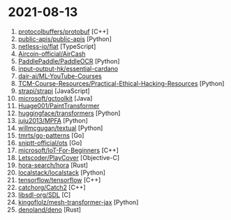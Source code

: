 # 2021-08-13

1. [protocolbuffers/protobuf](https://github.com/protocolbuffers/protobuf "Protocol Buffers - Google's data interchange format") [C++]
2. [public-apis/public-apis](https://github.com/public-apis/public-apis "A collective list of free APIs") [Python]
3. [netless-io/flat](https://github.com/netless-io/flat "Project flat is the Web, Windows and macOS client of Agora Flat open source classroom.") [TypeScript]
4. [Aircoin-official/AirCash](https://github.com/Aircoin-official/AirCash "Cash system for AIR.") 
5. [PaddlePaddle/PaddleOCR](https://github.com/PaddlePaddle/PaddleOCR "Awesome multilingual OCR toolkits based on PaddlePaddle （practical ultra lightweight OCR system, support 80+ languages recognition, provide data annotation and synthesis tools, support training and deployment among server, mobile, embedded and IoT devices）") [Python]
6. [input-output-hk/essential-cardano](https://github.com/input-output-hk/essential-cardano "Repository for the Essential Cardano list") 
7. [dair-ai/ML-YouTube-Courses](https://github.com/dair-ai/ML-YouTube-Courses "A repository to index and organize the latest machine learning courses found on YouTube.") 
8. [TCM-Course-Resources/Practical-Ethical-Hacking-Resources](https://github.com/TCM-Course-Resources/Practical-Ethical-Hacking-Resources "Compilation of Resources from TCM's Practical Ethical Hacking Udemy Course") [Python]
9. [strapi/strapi](https://github.com/strapi/strapi "🚀 Open source Node.js Headless CMS to easily build customisable APIs") [JavaScript]
10. [microsoft/gctoolkit](https://github.com/microsoft/gctoolkit "Tool for parsing GC logs") [Java]
11. [Huage001/PaintTransformer](https://github.com/Huage001/PaintTransformer "Homepage of paper: Paint Transformer: Feed Forward Neural Painting with Stroke Prediction, ICCV 2021.") 
12. [huggingface/transformers](https://github.com/huggingface/transformers "🤗 Transformers: State-of-the-art Natural Language Processing for Pytorch, TensorFlow, and JAX.") [Python]
13. [juju2013/MPFA](https://github.com/juju2013/MPFA "Make your Pass (sanitaire) Fun Again") [Python]
14. [willmcgugan/textual](https://github.com/willmcgugan/textual "Textual is a TUI (Text User Interface) framework for Python inspired by modern web development.") [Python]
15. [tmrts/go-patterns](https://github.com/tmrts/go-patterns "Curated list of Go design patterns, recipes and idioms") [Go]
16. [sniptt-official/ots](https://github.com/sniptt-official/ots "🔐 Share end-to-end encrypted secrets with others via a one-time URL") [Go]
17. [microsoft/IoT-For-Beginners](https://github.com/microsoft/IoT-For-Beginners "12 Weeks, 24 Lessons, IoT for All!") [C++]
18. [Letscoder/PlayCover](https://github.com/Letscoder/PlayCover "PlayCover is a project that allows you to sideload iOS apps on macOS( currently arm, Intel support will be tested.") [Objective-C]
19. [hora-search/hora](https://github.com/hora-search/hora "🚀 efficient approximate nearest neighbor search algorithm collections library written in Rust 🦀 .") [Rust]
20. [localstack/localstack](https://github.com/localstack/localstack "💻 A fully functional local AWS cloud stack. Develop and test your cloud & Serverless apps offline!") [Python]
21. [tensorflow/tensorflow](https://github.com/tensorflow/tensorflow "An Open Source Machine Learning Framework for Everyone") [C++]
22. [catchorg/Catch2](https://github.com/catchorg/Catch2 "A modern, C++-native, header-only, test framework for unit-tests, TDD and BDD - using C++11, C++14, C++17 and later (or C++03 on the Catch1.x branch)") [C++]
23. [libsdl-org/SDL](https://github.com/libsdl-org/SDL "Simple Directmedia Layer") [C]
24. [kingoflolz/mesh-transformer-jax](https://github.com/kingoflolz/mesh-transformer-jax "Model parallel transformers in JAX and Haiku") [Python]
25. [denoland/deno](https://github.com/denoland/deno "A secure JavaScript and TypeScript runtime") [Rust]
